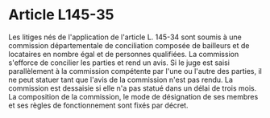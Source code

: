 # Article L145-35

Les litiges nés de l'application de l'article L. 145-34 sont soumis à une commission départementale de conciliation composée de bailleurs et de locataires en nombre égal et de personnes qualifiées. La commission s'efforce de concilier les parties et rend un avis.   Si le juge est saisi parallèlement à la commission compétente par l'une ou l'autre des parties, il ne peut statuer tant que l'avis de la commission n'est pas rendu.   La commission est dessaisie si elle n'a pas statué dans un délai de trois mois.   La composition de la commission, le mode de désignation de ses membres et ses règles de fonctionnement sont fixés par décret.